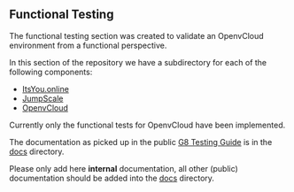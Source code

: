 ## Functional Testing

The functional testing section was created to validate an OpenvCloud environment from a functional perspective.  

In this section of the repository we have a subdirectory for each of the following components:
- [ItsYou.online](./Itsyouonline)
- [JumpScale](./Jumpscale)
- [OpenvCloud](./Openvcloud)

Currently only the functional tests for OpenvCloud have been implemented.

The documentation as picked up in the public [G8 Testing Guide](https://www.gitbook.com/book/gig/g8-testing-guide/details) is in the [docs](/docs) directory.

Please only add here **internal** documentation, all other (public) documentation should be added into the [docs](/docs) directory.

